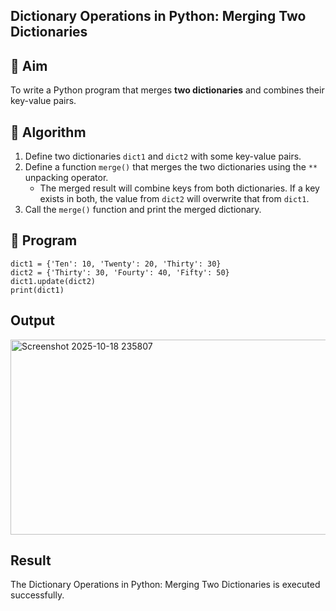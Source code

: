 ## Dictionary Operations in Python: Merging Two Dictionaries

## 🎯 Aim
To write a Python program that merges **two dictionaries** and combines their key-value pairs.

## 🧠 Algorithm
1. Define two dictionaries `dict1` and `dict2` with some key-value pairs.
2. Define a function `merge()` that merges the two dictionaries using the `**` unpacking operator.
   - The merged result will combine keys from both dictionaries. If a key exists in both, the value from `dict2` will overwrite that from `dict1`.
3. Call the `merge()` function and print the merged dictionary.

## 🧾 Program
```
dict1 = {'Ten': 10, 'Twenty': 20, 'Thirty': 30}
dict2 = {'Thirty': 30, 'Fourty': 40, 'Fifty': 50}
dict1.update(dict2)
print(dict1)
```

## Output
<img width="1028" height="312" alt="Screenshot 2025-10-18 235807" src="https://github.com/user-attachments/assets/303e615d-c166-4e36-b381-61f877765c18" />

## Result
The Dictionary Operations in Python: Merging Two Dictionaries is executed successfully.
